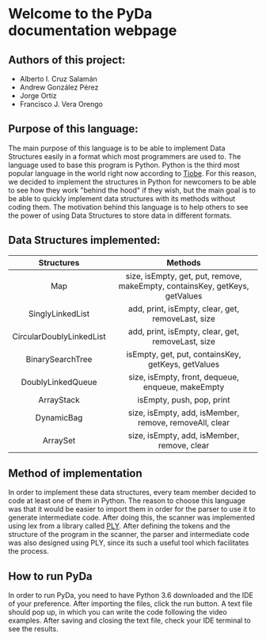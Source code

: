 # Welcome to the PyDa documentation webpage
## Authors of this project:

 - Alberto I. Cruz Salamán
 - Andrew González Pérez
 - Jorge Ortiz 
 - Francisco J. Vera Orengo
 
## Purpose of this language:
The main purpose of this language is to be able to implement Data Structures easily in a format which most programmers are used to. The language used to base this program is Python. Python is the third most popular language in the world right now according to [Tiobe](https://www.tiobe.com/tiobe-index/). For this reason, we decided to implement the structures in Python for newcomers to be able to see how they work "behind the hood" if they wish, but the main goal is to be able to quickly implement data structures with its methods without coding them. The motivation behind this language is to help others to see the power of using Data Structures to store data in different formats.

## Data Structures implemented:
|        Structures        |                                   Methods                                   |
|:------------------------:|:---------------------------------------------------------------------------:|
| Map                      | size, isEmpty, get, put, remove, makeEmpty, containsKey, getKeys, getValues |
| SinglyLinkedList         | add, print, isEmpty, clear, get, removeLast, size                           |
| CircularDoublyLinkedList | add, print, isEmpty, clear, get, removeLast, size                           |
| BinarySearchTree         | isEmpty, get, put, containsKey, getKeys, getValues                          |
| DoublyLinkedQueue        | size, isEmpty, front, dequeue, enqueue, makeEmpty                           |
| ArrayStack               | isEmpty, push, pop, print                                                   |
| DynamicBag               | size, isEmpty, add, isMember, remove, removeAll, clear                      |
| ArraySet                 | size, isEmpty, add, isMember, remove, clear                                 |

## Method of implementation
In order to implement these data structures, every team member decided to code at least one of them in Python. The reason to choose this language was that it would be easier to import them in order for the parser to use it to generate intermediate code. After doing this, the scanner was implemented using lex from a library called [PLY](https://www.dabeaz.com/ply/). After defining the tokens and the structure of the program in the scanner, the parser and intermediate code was also designed using PLY, since its such a useful tool which facilitates the process. 

## How to run PyDa
In order to run PyDa, you need to have Python 3.6 downloaded and the IDE of your preference. After importing the files, click the run button. A text file should pop up, in which you can write the code following the video examples. After saving and closing the text file, check your IDE terminal to see the results. 
